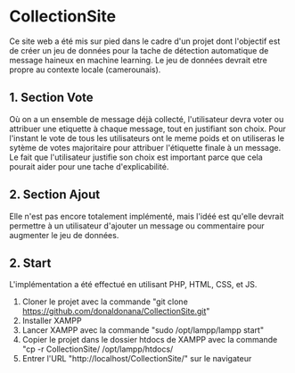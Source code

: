 # CollectionSite
Ce site web a été mis sur pied dans le cadre d'un projet dont l'objectif est de créer un jeu de données pour la tache de détection automatique de message haineux en machine learning. Le jeu de données devrait etre propre au contexte locale (camerounais).

## 1. Section Vote

Où on a un ensemble de message déjà collecté, l'utilisateur devra voter ou attribuer une etiquette à chaque message, tout en justifiant son choix. Pour l'instant le vote de tous les utilisateurs ont le meme poids et on utiliseras le sytème de votes majoritaire pour attribuer l'étiquette finale à un message. Le fait que l'utilisateur justifie son choix est important parce que cela pourait aider pour une tache d'explicabilité. 

## 2. Section Ajout

Elle n'est pas encore totalement implémenté, mais l'idéé est qu'elle devrait permettre à un utilisateur d'ajouter un message ou commentaire pour augmenter le jeu de données. 


## 2. Start

L'implémentation a été effectué en utilisant PHP, HTML, CSS, et JS. 

1. Cloner le projet avec la commande "git clone https://github.com/donaldonana/CollectionSite.git"
1. Installer XAMPP
2. Lancer XAMPP avec la commande "sudo /opt/lampp/lampp start"
3. Copier le projet dans le dossier htdocs de XAMPP avec la commande "cp -r CollectionSite/ /opt/lampp/htdocs/
4. Entrer l'URL "http://localhost/CollectionSite/" sur le navigateur


